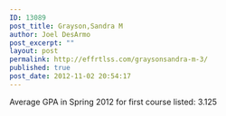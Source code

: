 ```yaml
---
ID: 13089
post_title: Grayson,Sandra M
author: Joel DesArmo
post_excerpt: ""
layout: post
permalink: http://effrtlss.com/graysonsandra-m-3/
published: true
post_date: 2012-11-02 20:54:17
---
```

<p>Average GPA in Spring 2012 for first course listed: 3.125</p>